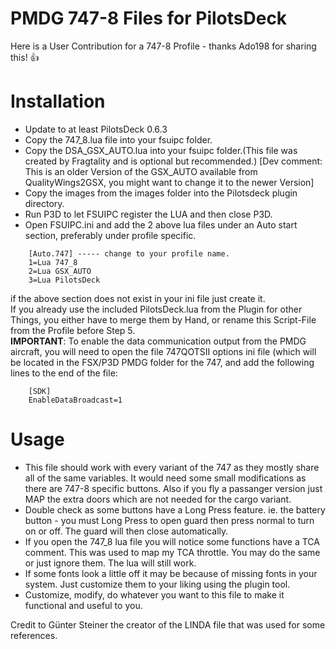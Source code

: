 # PMDG 747-8 Files for PilotsDeck
Here is a User Contribution for a 747-8 Profile - thanks Ado198 for sharing this! :thumbsup:<br/>


# Installation
- Update to at least PilotsDeck 0.6.3
- Copy the 747_8.lua file into your fsuipc folder.
- Copy the DSA_GSX_AUTO.lua into your fsuipc folder.(This file was created by Fragtality and is optional but recommended.) \[Dev comment: This is an older Version of the GSX_AUTO available from QualityWings2GSX, you might want to change it to the newer Version\]
- Copy the images from the images folder into the Pilotsdeck plugin directory.
- Run P3D to let FSUIPC register the LUA and then close P3D.
- Open FSUIPC.ini and add the 2 above lua files under an Auto start section, preferably under profile specific.<br/>
```
	[Auto.747] ----- change to your profile name.
	1=Lua 747_8
	2=Lua GSX_AUTO
	3=Lua PilotsDeck
```
if the above section does not exist in your ini file just create it.<br/>
If you already use the included PilotsDeck.lua from the Plugin for other Things, you either have to merge them by Hand, or rename this Script-File from the Profile before Step 5.<br/>
**IMPORTANT**: To enable the data communication output from the PMDG aircraft, you will need to open the file 747QOTSII options ini file (which will be located in the FSX/P3D PMDG folder for the 747, and add the following lines to the end of the file:
```
	[SDK]
	EnableDataBroadcast=1
```
# Usage
- This file should work with every variant of the 747 as they mostly share all of the same variables. It would need some small modifications as there are 747-8 specific buttons. Also if you fly a passanger version just MAP the extra doors which are not needed for the cargo variant.
- Double check as some buttons have a Long Press feature. ie. the battery button - you must Long Press to open guard then press normal to turn on or off. The guard will then close automatically.
- If you open the 747_8 lua file you will notice some functions have a TCA comment. This was used to map my TCA throttle. You may do the same or just ignore them. The lua will still work.
- If some fonts look a little off it may be because of missing fonts in your system. Just customize them to your liking using the plugin tool.
- Customize, modify, do whatever you want to this file to make it functional and useful to you.

Credit to Günter Steiner the creator of the LINDA file that was used for some references.
